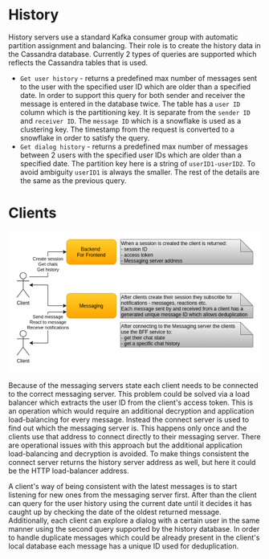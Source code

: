 # History

History servers use a standard Kafka consumer group with automatic partition assignment and balancing. Their role is to create the history data in the Cassandra database. Currently 2 types of queries are supported which reflects the Cassandra tables that is used.

* `Get user history` - returns a predefined max number of messages sent to the user with the specified user ID which are older than a specified date. In order to support this query for both sender and receiver the message is entered in the database twice. The table has a `user ID` column which is the partitioning key. It is separate from the `sender ID` and `receiver ID`. The `message ID` which is a snowflake is used as a clustering key. The timestamp from the request is converted to a snowflake in order to satisfy the query.
* `Get dialog history` - returns a predefined max number of messages between 2 users with the specified user IDs which are older than a specified date. The partition key here is a string of `userID1-userID2`. To avoid ambiguity `userID1` is always the smaller. The rest of the details are the same as the previous query.

# Clients

![Clients](images/cecochat-05-clients.png)

Because of the messaging servers state each client needs to be connected to the correct messaging server. This problem could be solved via a load balancer which extracts the user ID from the client's access token. This is an operation which would require an additional decryption and application load-balancing for every message. Instead the connect server is used to find out which the messaging server is. This happens only once and the clients use that address to connect directly to their messaging server. There are operational issues with this approach but the additional application load-balancing and decryption is avoided. To make things consistent the connect server returns the history server address as well, but here it could be the HTTP load-balancer address.

A client's way of being consistent with the latest messages is to start listening for new ones from the messaging server first. After than the client can query for the user history using the current date until it decides it has caught up by checking the date of the oldest returned message. Additionally, each client can explore a dialog with a certain user in the same manner using the second query supported by the history database. In order to handle duplicate messages which could be already present in the client's local database each message has a unique ID used for deduplication.
